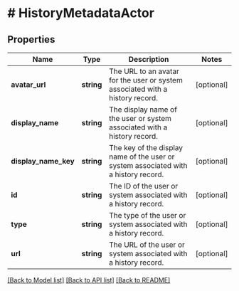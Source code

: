 # # HistoryMetadataActor

## Properties

Name | Type | Description | Notes
------------ | ------------- | ------------- | -------------
**avatar_url** | **string** | The URL to an avatar for the user or system associated with a history record. | [optional]
**display_name** | **string** | The display name of the user or system associated with a history record. | [optional]
**display_name_key** | **string** | The key of the display name of the user or system associated with a history record. | [optional]
**id** | **string** | The ID of the user or system associated with a history record. | [optional]
**type** | **string** | The type of the user or system associated with a history record. | [optional]
**url** | **string** | The URL of the user or system associated with a history record. | [optional]

[[Back to Model list]](../../README.md#models) [[Back to API list]](../../README.md#endpoints) [[Back to README]](../../README.md)
